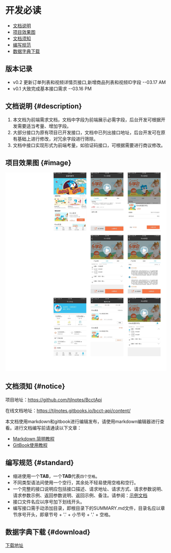 # 开发必读

- [文档说明](#description)
- [项目效果图](#image)
- [文档须知](#notice)
- [编写规范](#standard)
- [数据字典下载](#download)

## 版本记录

- v0.2    更新订单列表和视频详情页接口,新增商品列表和视频ID字段    --03.17 AM
- v0.1    大致完成基本接口需求   --03.16 PM

## 文档说明 {#description}

1. 本文档为前端需求文档，文档中字段为前端展示必需字段，后台开发可根据开发需要适当考量、增加字段。
2. 大部分接口为原有项目已开发接口，文档中已列出接口地址，后台开发可在原有基础上进行修改，对冗余字段进行筛除。
3. 文档中接口实现形式为前端考量，如验证码接口，可根据需要进行商议修改。

## 项目效果图 {#image}
![](/lanmao.jpg)

## 文档须知 {#notice}

项目地址：https://github.com/tjlnotes/BcctApi

在线文档地址：https://tjlnotes.gitbooks.io/bcct-api/content/

本文档使用markdown和gitbook进行编辑发布，请使用markdown编辑器进行查看。进行文档编写前请通读以下文章：
- [Markdown 简明教程](http://www.jianshu.com/p/7bd23251da0a)
- [GitBook使用教程](http://www.jianshu.com/p/9ca04b2e0345)

## 编写规范 {#standard}

- 缩进使用一个**TAB**，一个**TAB**代表`四个空格`。
- 不同类型语法间使用一个空行，其余处不轻易使用空格和空行。
- 一个完整的接口说明应包括接口描述、请求地址、请求方式、请求参数说明、请求参数示例、返回参数说明、返回示例、备注。请参阅：[示例文档](example.md)
- 接口文件名应以序号加下划线开头。
- 编写接口需手动添加目录，即根目录下的SUMMARY.md文件，目录名应以章节序号开头，即章节号 + '.' + 小节号  + '.' + 空格。

## 数据字典下载 {#download}

[下载地址](http://123.207.85.151/1.xlsx)
